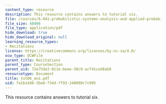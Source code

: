 ```yaml
---
content_type: resource
description: This resource contains answers to tutorial six.
file: /courses/6-041-probabilistic-systems-analysis-and-applied-probability-spring-2006/fa1b14d63be6734d7f93240098c7c995_tut06_ans.pdf
file_size: 48406
file_type: application/pdf
hide_download: true
hide_download_original: null
learning_resource_types:
- Recitations
license: https://creativecommons.org/licenses/by-nc-sa/4.0/
ocw_type: OCWFile
parent_title: Recitations
parent_type: CourseSection
parent_uid: 72e75de2-011e-beee-30c9-acf41ced8ab8
resourcetype: Document
title: tut06_ans.pdf
uid: fa1b14d6-3be6-734d-7f93-240098c7c995
---
```

This resource contains answers to tutorial six.